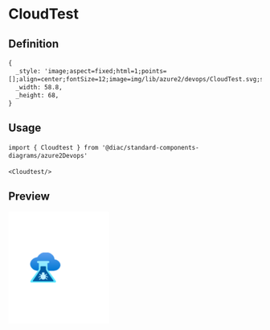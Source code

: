 # CloudTest

## Definition

```
{
  _style: 'image;aspect=fixed;html=1;points=[];align=center;fontSize=12;image=img/lib/azure2/devops/CloudTest.svg;strokeColor=none;',
  _width: 58.8,
  _height: 68,
}
```

## Usage

```
import { Cloudtest } from '@diac/standard-components-diagrams/azure2Devops'

<Cloudtest/>
```

## Preview

<img src="./cloudtest.png" width="200"/>
